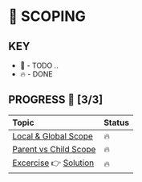 # 🐺 SCOPING

## KEY
* 🚧 - TODO ..
* 🔥 - DONE

## PROGRESS 🚀 [3/3]
|  Topic       |        Status     |
| :-------------  | :------------- |
| [Local & Global Scope](https://github.com/ragmha/fm-JS101/blob/master/challenges/Scope/notes/local-and-global-scope.md) | 🔥 |
| [Parent vs Child Scope](https://github.com/ragmha/fm-JS101/blob/master/challenges/Scope/notes/parent-vs-child-scope.md) | 🔥 |
|[Excercise](https://github.com/ragmha/fm-JS101/blob/master/challenges/Scope/exercise/README.md) 👉 [Solution](https://github.com/ragmha/fm-JS101/blob/master/challenges/Scope/solution/Scope.js) | 🔥 |
